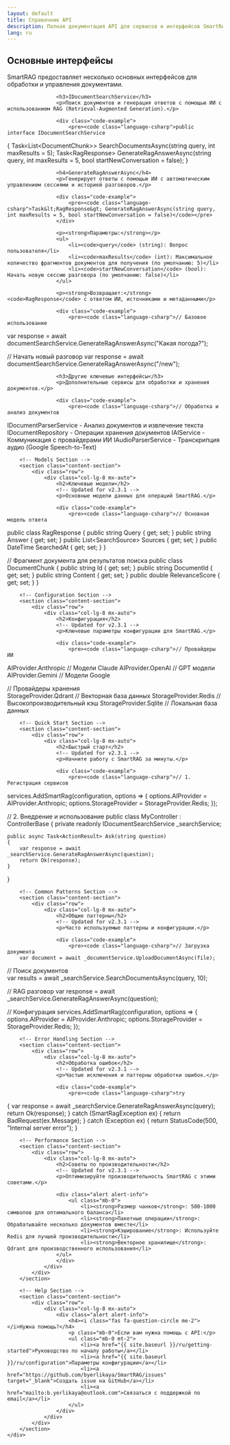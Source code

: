 ```yaml
---
layout: default
title: Справочник API
description: Полная документация API для сервисов и интерфейсов SmartRAG
lang: ru
---
```


<div class="page-content">
    <div class="container">
        <!-- Core Interfaces Section -->
        <section class="content-section">
            <div class="row">
                <div class="col-lg-8 mx-auto">
                    <h2>Основные интерфейсы</h2>
                    <!-- Updated for v2.3.1 -->
                    <p>SmartRAG предоставляет несколько основных интерфейсов для обработки и управления документами.</p>
                    
                    <h3>IDocumentSearchService</h3>
                    <p>Поиск документов и генерация ответов с помощью ИИ с использованием RAG (Retrieval-Augmented Generation).</p>
                    
                    <div class="code-example">
                        <pre><code class="language-csharp">public interface IDocumentSearchService
{
    Task&lt;List&lt;DocumentChunk&gt;&gt; SearchDocumentsAsync(string query, int maxResults = 5);
    Task&lt;RagResponse&gt; GenerateRagAnswerAsync(string query, int maxResults = 5, bool startNewConversation = false);
}</code></pre>
                    </div>

                    <h4>GenerateRagAnswerAsync</h4>
                    <p>Генерирует ответы с помощью ИИ с автоматическим управлением сессиями и историей разговоров.</p>
                    
                    <div class="code-example">
                        <pre><code class="language-csharp">Task&lt;RagResponse&gt; GenerateRagAnswerAsync(string query, int maxResults = 5, bool startNewConversation = false)</code></pre>
                    </div>

                    <p><strong>Параметры:</strong></p>
                    <ul>
                        <li><code>query</code> (string): Вопрос пользователя</li>
                        <li><code>maxResults</code> (int): Максимальное количество фрагментов документов для получения (по умолчанию: 5)</li>
                        <li><code>startNewConversation</code> (bool): Начать новую сессию разговора (по умолчанию: false)</li>
                    </ul>
                    
                    <p><strong>Возвращает:</strong> <code>RagResponse</code> с ответом ИИ, источниками и метаданными</p>
                    
                    <div class="code-example">
                        <pre><code class="language-csharp">// Базовое использование
var response = await documentSearchService.GenerateRagAnswerAsync("Какая погода?");

// Начать новый разговор
var response = await documentSearchService.GenerateRagAnswerAsync("/new");</code></pre>
                    </div>

                    <h3>Другие ключевые интерфейсы</h3>
                    <p>Дополнительные сервисы для обработки и хранения документов.</p>
                    
                    <div class="code-example">
                        <pre><code class="language-csharp">// Обработка и анализ документов
IDocumentParserService - Анализ документов и извлечение текста
IDocumentRepository - Операции хранения документов
IAIService - Коммуникация с провайдерами ИИ
IAudioParserService - Транскрипция аудио (Google Speech-to-Text)</code></pre>
                    </div>
                </div>
            </div>
        </section>

        <!-- Models Section -->
        <section class="content-section">
            <div class="row">
                <div class="col-lg-8 mx-auto">
                    <h2>Ключевые модели</h2>
                    <!-- Updated for v2.3.1 -->
                    <p>Основные модели данных для операций SmartRAG.</p>
                    
                    <div class="code-example">
                        <pre><code class="language-csharp">// Основная модель ответа
public class RagResponse
{
    public string Query { get; set; }
    public string Answer { get; set; }
    public List&lt;SearchSource&gt; Sources { get; set; }
    public DateTime SearchedAt { get; set; }
}

// Фрагмент документа для результатов поиска
public class DocumentChunk
{
    public string Id { get; set; }
    public string DocumentId { get; set; }
    public string Content { get; set; }
    public double RelevanceScore { get; set; }
}</code></pre>
                    </div>
                </div>
            </div>
        </section>

        <!-- Configuration Section -->
        <section class="content-section">
            <div class="row">
                <div class="col-lg-8 mx-auto">
                    <h2>Конфигурация</h2>
                    <!-- Updated for v2.3.1 -->
                    <p>Ключевые параметры конфигурации для SmartRAG.</p>
                    
                    <div class="code-example">
                        <pre><code class="language-csharp">// Провайдеры ИИ
AIProvider.Anthropic    // Модели Claude
AIProvider.OpenAI       // GPT модели
AIProvider.Gemini       // Модели Google

// Провайдеры хранения  
StorageProvider.Qdrant  // Векторная база данных
StorageProvider.Redis   // Высокопроизводительный кэш
StorageProvider.Sqlite  // Локальная база данных</code></pre>
                    </div>
                </div>
            </div>
        </section>

        <!-- Quick Start Section -->
        <section class="content-section">
            <div class="row">
                <div class="col-lg-8 mx-auto">
                    <h2>Быстрый старт</h2>
                    <!-- Updated for v2.3.1 -->
                    <p>Начните работу с SmartRAG за минуты.</p>
                    
                    <div class="code-example">
                        <pre><code class="language-csharp">// 1. Регистрация сервисов
services.AddSmartRag(configuration, options =>
{
    options.AIProvider = AIProvider.Anthropic;
    options.StorageProvider = StorageProvider.Redis;
});

// 2. Внедрение и использование
public class MyController : ControllerBase
{
    private readonly IDocumentSearchService _searchService;
    
    public async Task<ActionResult> Ask(string question)
    {
        var response = await _searchService.GenerateRagAnswerAsync(question);
        return Ok(response);
    }
}</code></pre>
                    </div>
                </div>
            </div>
        </section>

        <!-- Common Patterns Section -->
        <section class="content-section">
            <div class="row">
                <div class="col-lg-8 mx-auto">
                    <h2>Общие паттерны</h2>
                    <!-- Updated for v2.3.1 -->
                    <p>Часто используемые паттерны и конфигурации.</p>
                    
                    <div class="code-example">
                        <pre><code class="language-csharp">// Загрузка документа
        var document = await _documentService.UploadDocumentAsync(file);

// Поиск документов  
var results = await _searchService.SearchDocumentsAsync(query, 10);

// RAG разговор
var response = await _searchService.GenerateRagAnswerAsync(question);

// Конфигурация
services.AddSmartRag(configuration, options =>
{
    options.AIProvider = AIProvider.Anthropic;
    options.StorageProvider = StorageProvider.Redis;
});</code></pre>
                    </div>
                </div>
            </div>
        </section>

        <!-- Error Handling Section -->
        <section class="content-section">
            <div class="row">
                <div class="col-lg-8 mx-auto">
                    <h2>Обработка ошибок</h2>
                    <!-- Updated for v2.3.1 -->
                    <p>Частые исключения и паттерны обработки ошибок.</p>
                    
                    <div class="code-example">
                        <pre><code class="language-csharp">try
{
    var response = await _searchService.GenerateRagAnswerAsync(query);
    return Ok(response);
}
catch (SmartRagException ex)
{
    return BadRequest(ex.Message);
}
catch (Exception ex)
{
    return StatusCode(500, "Internal server error");
}</code></pre>
                    </div>
                </div>
            </div>
        </section>

        <!-- Performance Section -->
        <section class="content-section">
            <div class="row">
                <div class="col-lg-8 mx-auto">
                    <h2>Советы по производительности</h2>
                    <!-- Updated for v2.3.1 -->
                    <p>Оптимизируйте производительность SmartRAG с этими советами.</p>
                    
                    <div class="alert alert-info">
                        <ul class="mb-0">
                            <li><strong>Размер чанков</strong>: 500-1000 символов для оптимального баланса</li>
                            <li><strong>Пакетные операции</strong>: Обрабатывайте несколько документов вместе</li>
                            <li><strong>Кэширование</strong>: Используйте Redis для лучшей производительности</li>
                            <li><strong>Векторное хранилище</strong>: Qdrant для производственного использования</li>
                    </ul>
                    </div>
                </div>
            </div>
        </section>

        <!-- Help Section -->
        <section class="content-section">
            <div class="row">
                <div class="col-lg-8 mx-auto">
                    <div class="alert alert-info">
                        <h4><i class="fas fa-question-circle me-2"></i>Нужна помощь?</h4>
                        <p class="mb-0">Если вам нужна помощь с API:</p>
                        <ul class="mb-0 mt-2">
                            <li><a href="{{ site.baseurl }}/ru/getting-started">Руководство по началу работы</a></li>
                            <li><a href="{{ site.baseurl }}/ru/configuration">Параметры конфигурации</a></li>
                            <li><a href="https://github.com/byerlikaya/SmartRAG/issues" target="_blank">Создать issue на GitHub</a></li>
                            <li><a href="mailto:b.yerlikaya@outlook.com">Связаться с поддержкой по email</a></li>
                        </ul>
                    </div>
                </div>
            </div>
        </section>
    </div>
</div>
